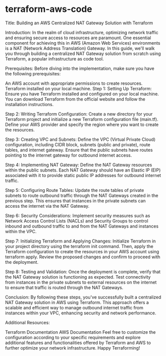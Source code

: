 # terraform-aws-code

Title: Building an AWS Centralized NAT Gateway Solution with Terraform

Introduction:
In the realm of cloud infrastructure, optimizing network traffic and ensuring secure access to resources are paramount. One essential component for achieving this in AWS (Amazon Web Services) environments is a NAT (Network Address Translation) Gateway. In this guide, we'll walk you through building a centralized NAT Gateway solution from scratch using Terraform, a popular infrastructure as code tool.

Prerequisites:
Before diving into the implementation, make sure you have the following prerequisites:

An AWS account with appropriate permissions to create resources.
Terraform installed on your local machine.
Step 1: Setting Up Terraform:
Ensure you have Terraform installed and configured on your local machine. You can download Terraform from the official website and follow the installation instructions.

Step 2: Writing Terraform Configuration:
Create a new directory for your Terraform project and initialize a new Terraform configuration file (main.tf). Define your AWS provider and specify the region where you want to create the resources.

Step 3: Creating VPC and Subnets:
Define the VPC (Virtual Private Cloud) configuration, including CIDR block, subnets (public and private), route tables, and internet gateway. Ensure that the public subnets have routes pointing to the internet gateway for outbound internet access.

Step 4: Implementing NAT Gateway:
Define the NAT Gateway resources within the public subnets. Each NAT Gateway should have an Elastic IP (EIP) associated with it to provide static public IP addresses for outbound internet traffic.

Step 5: Configuring Route Tables:
Update the route tables of private subnets to route outbound traffic through the NAT Gateways created in the previous step. This ensures that instances in the private subnets can access the internet via the NAT Gateway.

Step 6: Security Considerations:
Implement security measures such as Network Access Control Lists (NACLs) and Security Groups to control inbound and outbound traffic to and from the NAT Gateways and instances within the VPC.

Step 7: Initializing Terraform and Applying Changes:
Initialize Terraform in your project directory using the terraform init command. Then, apply the Terraform configuration to create the resources in your AWS account using terraform apply. Review the proposed changes and confirm to proceed with the deployment.

Step 8: Testing and Validation:
Once the deployment is complete, verify that the NAT Gateway solution is functioning as expected. Test connectivity from instances in the private subnets to external resources on the internet to ensure that traffic is routed through the NAT Gateways.

Conclusion:
By following these steps, you've successfully built a centralized NAT Gateway solution in AWS using Terraform. This approach offers a scalable and efficient way to manage outbound internet traffic from instances within your VPC, enhancing security and network performance.

Additional Resources:

Terraform Documentation
AWS Documentation
Feel free to customize the configuration according to your specific requirements and explore additional features and functionalities offered by Terraform and AWS to further optimize your network infrastructure. Happy Terraforming!
